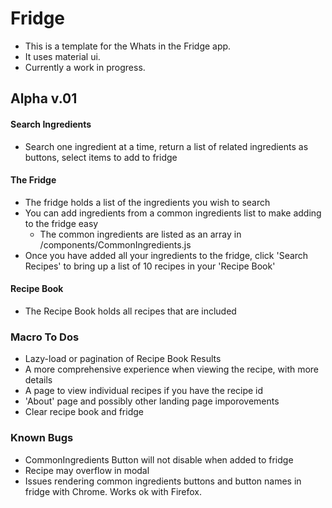 # Fridge

- This is a template for the Whats in the Fridge app.
- It uses material ui.
- Currently a work in progress.

## Alpha v.01

#### Search Ingredients

- Search one ingredient at a time, return a list of related ingredients as buttons, select items to add to fridge

#### The Fridge

- The fridge holds a list of the ingredients you wish to search
- You can add ingredients from a common ingredients list to make adding to the fridge easy
  - The common ingredients are listed as an array in /components/CommonIngredients.js
- Once you have added all your ingredients to the fridge, click 'Search Recipes' to bring up a list of 10 recipes in your 'Recipe Book'

#### Recipe Book

- The Recipe Book holds all recipes that are included

### Macro To Dos

- Lazy-load or pagination of Recipe Book Results
- A more comprehensive experience when viewing the recipe, with more details
- A page to view individual recipes if you have the recipe id
- 'About' page and possibly other landing page imporovements
- Clear recipe book and fridge

### Known Bugs

- CommonIngredients Button will not disable when added to fridge
- Recipe may overflow in modal
- Issues rendering common ingredients buttons and button names in fridge with Chrome. Works ok with Firefox.
